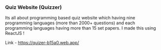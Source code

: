 ### Quiz Website (Quizzer)
Its all about programming based quiz website which having nine programming languages (more than 2000+ questions) and each programming languages having more than 15 set papers. I made this using ReactJS !

Link - https://quizer-b15a0.web.app/

